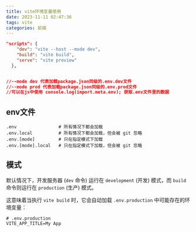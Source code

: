 ```yaml
---
title: vite环境变量使用
date: 2023-11-11 02:47:36
tags: vite
categories: 前端
---
```


```json
"scripts": {
    "dev": "vite --host --mode dev",
    "build": "vite build",
    "serve": "vite preview"
  },


//--mode dev 代表加载package.json同级的.env.dev文件
//--mode prod 代表加载package.json同级的.env.prod文件
//可以在js中使用 console.log(import.meta.env); 获取.env文件里的数据
```



## env文件

```
.env                # 所有情况下都会加载
.env.local          # 所有情况下都会加载，但会被 git 忽略
.env.[mode]         # 只在指定模式下加载
.env.[mode].local   # 只在指定模式下加载，但会被 git 忽略
```



## 模式

默认情况下，开发服务器 (`dev` 命令) 运行在 `development` (开发) 模式，而 `build` 命令则运行在 `production` (生产) 模式。

这意味着当执行 `vite build` 时，它会自动加载 `.env.production` 中可能存在的环境变量：

```
# .env.production
VITE_APP_TITLE=My App
```